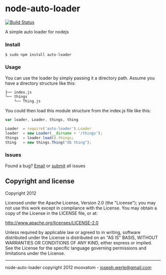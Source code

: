 node-auto-loader
===============

[![Build Status](https://travis-ci.org/jwerle/node-auto-loader.png?branch=master)](https://travis-ci.org/jwerle/node-auto-loader)

A simple auto loader for nodejs

### Install
```
$ sudo npm install auto-loader
```

### Usage
You can use the loader by simply passing it a directory path. Assume you have a directory structure like this:
```sh
├── index.js
└── things
    └── Thing.js
```

You could then load this module structure from the index.js file like this:
```js
var loader, Loader, things, thing

Loader  = require('auto-loader').Loader
loader  = new Loader(__dirname + '/things');
things  = loader.load().things;
thing   = new things.Thing("db thing");
```

### Issues
Found a bug?
[Email](mailto:joseph.werle@gmail.com) or [submit](https://github.com/jwerle/node-auto-loader/issues) all issues

Copyright and license
---------------------

Copyright 2012

Licensed under the Apache License, Version 2.0 (the "License");
you may not use this work except in compliance with the License.
You may obtain a copy of the License in the LICENSE file, or at:

   http://www.apache.org/licenses/LICENSE-2.0

Unless required by applicable law or agreed to in writing, software
distributed under the License is distributed on an "AS IS" BASIS,
WITHOUT WARRANTIES OR CONDITIONS OF ANY KIND, either express or implied.
See the License for the specific language governing permissions and
limitations under the License.

- - -
node-auto-loader copyright 2012
moovatom - joseph.werle@gmail.com
